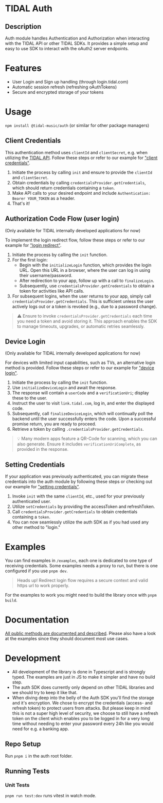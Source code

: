# TIDAL Auth

## Description
Auth module handles Authentication and Authorization when interacting with the TIDAL API or other TIDAL SDKs.
It provides a simple setup and easy to use SDK to interact with the oAuth2 server endpoints.

# Features
* User Login and Sign up handling (through login.tidal.com)
* Automatic session refresh (refreshing oAuthTokens)
* Secure and encrypted storage of your tokens

# Usage

`npm install @tidal-music/auth` (or similar for other package managers)

## Client Credentials

This authentication method uses `clientId` and `clientSecret`, e.g. when utilizing the [TIDAL API](https://developer.tidal.com/documentation/api/api-overview). Follow these steps or refer to our example for ["client credentials"](./examples/client-credentials.html).

1. Initiate the process by calling `init` and ensure to provide the `clientId` and `clientSecret`.
2. Obtain credentials by calling `credentialsProvider.getCredentials`, which should return credentials containing a `token`.
3. Make API calls to your desired endpoint and include `Authentication: Bearer YOUR_TOKEN` as a header.
4. That's it!

## Authorization Code Flow (user login)
(Only available for TIDAL internally developed applications for now)

To implement the login redirect flow, follow these steps or refer to our example for ["login redirect"](./examples/login-redirect.html).

1. Initiate the process by calling the `init` function.
2. For the first login:
    * Begin with the `initializeLogin` function, which provides the login URL. Open this URL in a browser, where the user can log in using their username/password.
    * After redirection to your app, follow up with a call to `finalizeLogin`.
    * Subsequently, use `credentialsProvider.getCredentials` to obtain a token for activities like API calls.
3. For subsequent logins, when the user returns to your app, simply call `credentialsProvider.getCredentials`. This is sufficient unless the user actively logs out or a token is revoked (e.g., due to a password change).

> ⚠️ Ensure to invoke `credentialsProvider.getCredentials` each time you need a token and avoid storing it. This approach enables the SDK to manage timeouts, upgrades, or automatic retries seamlessly.

## Device Login
(Only available for TIDAL internally developed applications for now)

For devices with limited input capabilities, such as TVs, an alternative login method is provided. Follow these steps or refer to our example for ["device login"](./examples/limited-input-device.html).

1. Initiate the process by calling the `init` function.
2. Use `initializeDeviceLogin` and await the response.
3. The response will contain a `userCode` and a `verificationUri`; display these to the user.
4. Instruct the user to visit `link.tidal.com`, log in, and enter the displayed code.
5. Subsequently, call `finalizeDeviceLogin`, which will continually poll the backend until the user successfully enters the code. Upon a successful promise return, you are ready to proceed.
6. Retrieve a token by calling `.credentialsProvider.getCredentials`.

> 💡 Many modern apps feature a QR-Code for scanning, which you can also generate. Ensure it includes `verificationUriComplete`, as provided in the response.

## Setting Credentials

If your application was previously authenticated, you can migrate these credentials into the auth module by following these steps or checking out our example for ["setting credentials"](./examples/setting-credentials.html).

1. Invoke `init` with the same `clientId`, etc., used for your previously authenticated user.
2. Utilize `setCredentials` by providing the accessToken and refreshToken.
3. Call `credentialsProvider.getCredentials` to obtain credentials containing a `token`.
4. You can now seamlessly utilize the auth SDK as if you had used any other method to "login."

# Examples

You can find examples in `/examples`, each one is dedicated to one type of receiving credentials.
Some examples needs a proxy to run, but there is one configured if you use `pnpm dev`.

> Heads up! Redirect login flow requires a secure context and valid https url to work properly.

For the examples to work you might need to build the library once with `pnpm build`.

# Documentation
[All public methods are documented and described](https://tidal-music.github.io/tidal-sdk-web/modules/_tidal_music_auth.html). Please also have a look at the examples since they should document most use cases.


# Development

* All development of the library is done in Typescript and is strongly typed. The examples are just in JS to make it simpler and have no build step.
* The auth SDK does currently only depend on other TIDAL libraries and we should try to keep it like that.
* When diving deep into the belly of the Auth SDK you'll find the storage and it's encryption. We chose to encrypt the credentials (access- and refresh token) to protect users from attacks. But please keep in mind this is not a super high level of security, we choose to still have a refresh token on the client which enables you to be logged in for a very long time without needing to enter your password every 24h like you would need for e.g. a banking app.

## Repo Setup

Run `pnpm i` in the auth root folder.

## Running Tests

### Unit Tests

`pnpm run test:dev` runs vitest in watch mode.
